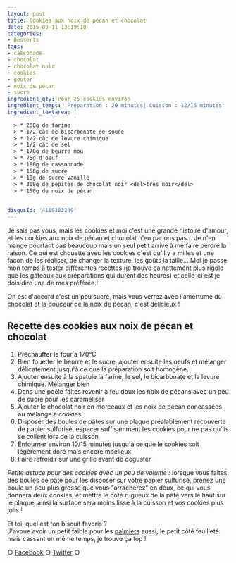```yaml
---
layout: post
title: Cookies aux noix de pécan et chocolat
date: 2015-09-11 13:19:18
categories: 
- Desserts
tags: 
- cassonade
- chocolat
- chocolat noir
- cookies
- gouter
- noix de pécan
- sucre
ingredient_qty: Pour 25 cookies environ
ingredient_temps: 'Préparation : 20 minutes| Cuisson : 12/15 minutes'
ingredient_textarea: |
  
  > * 260g de farine
  > * 1/2 càc de bicarbonate de soude
  > * 1/2 càc de levure chimique
  > * 1/2 càc de sel
  > * 170g de beurre mou
  > * 75g d'oeuf
  > * 180g de cassonnade
  > * 150g de sucre
  > * 10g de sucre vanillé
  > * 300g de pépites de chocolat noir <del>très noir</del>
  > * 150g de noix de pécan
  
  
disqusId: '4119303249'
---
```


Je sais pas vous, mais les cookies et moi c'est une grande histoire d'amour, et les cookies aux noix de pécan et chocolat n'en parlons pas... Je n'en mange pourtant pas beaucoup mais un seul petit arrive à me faire perdre la raison. Ce qui est chouette avec les cookies c'est qu'il y a milles et une façon de les réaliser, de changer la texture, les goûts la taille... Moi je passe mon temps à tester différentes recettes (je trouve ça nettement plus rigolo que les gâteaux aux préparations qui durent des heures) et celle-ci est je dois dire une de mes préférée !

On est d'accord c'est <del>un peu</del> sucré, mais vous verrez avec l'amertume du chocolat et la douceur de la noix de pécan, c'est délicieux !

## **Recette des cookies aux noix de pécan et chocolat**

1.  Préchauffer le four à 170°C
2.  Bien fouetter le beurre et le sucre, ajouter ensuite les oeufs et mélanger délicatement jusqu'à ce que la préparation soit homogène.
3.  Ajouter ensuite à la spatule la farine, le sel, le bicarbonate et la levure chimique. Mélanger bien
4.  Dans une poêle faites revenir à feu doux les noix de pécans avec un peu de sucre pour les caraméliser
5.  Ajouter le chocolat noir en morceaux et les noix de pécan concassées au mélange à cookies
6.  Disposer des boules de pâtes sur une plaque préalablement recouverte de papier sulfurisé, espacer suffisamment les cookies pour ne pas qu'ils se collent lors de la cuisson
7.  Enfourner environ 10/15 minutes jusqu'à ce que le cookies soit légèrement doré mais encore moelleux
8.  Faire refroidir sur une grille avant de déguster

_Petite astuce pour des cookies avec un peu de volume :_ lorsque vous faites des boules de pâte pour les disposer sur votre papier sulfurisé, prenez une boule un peu plus grosse que vous "arracherez" en deux, ce qui vous donnera deux cookies, et mettre le côté rugueux de la pâte vers le haut sur le plaque, ainsi la surface sera moins lisse à la cuisson et vos cookies plus jolis !

Et toi, quel est ton biscuit favoris ?  
J'avoue avoir un petit faible pour les [palmiers](http://www.crokmou.com/2012/06/palmiers-biscuits-feuilletes) aussi, le petit côté feuilleté mais cassant un même temps, je trouve ça top !

○ [Facebook](https://www.facebook.com/crokmou.blog) ○ [Twitter](https://twitter.com/Crokmou) ○